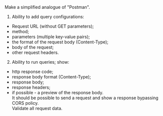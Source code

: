 Make a simplified analogue of "Postman".<br>
1. Ability to add query configurations:<br>
- Request URL (without GET parameters);<br>
- method;<br>
- parameters (multiple key-value pairs);<br>
- the format of the request body (Content-Type);<br>
- body of the request;<br>
- other request headers.<br>
2. Ability to run queries; show:<br>
- http response code;<br>
- response body format (Content-Type);<br>
- response body;<br>
- response headers;<br>
- if possible - a preview of the response body.<br>
It should be possible to send a request and show a response bypassing CORS policy.<br>
Validate all request data. 
